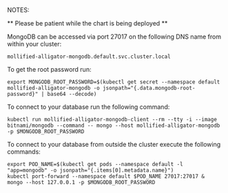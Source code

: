 NOTES:


** Please be patient while the chart is being deployed **

MongoDB can be accessed via port 27017 on the following DNS name from within your cluster:

    mollified-alligator-mongodb.default.svc.cluster.local

To get the root password run:

    export MONGODB_ROOT_PASSWORD=$(kubectl get secret --namespace default mollified-alligator-mongodb -o jsonpath="{.data.mongodb-root-password}" | base64 --decode)

To connect to your database run the following command:

    kubectl run mollified-alligator-mongodb-client --rm --tty -i --image bitnami/mongodb --command -- mongo --host mollified-alligator-mongodb -p $MONGODB_ROOT_PASSWORD

To connect to your database from outside the cluster execute the following commands:

    export POD_NAME=$(kubectl get pods --namespace default -l "app=mongodb" -o jsonpath="{.items[0].metadata.name}")
    kubectl port-forward --namespace default $POD_NAME 27017:27017 &
    mongo --host 127.0.0.1 -p $MONGODB_ROOT_PASSWORD